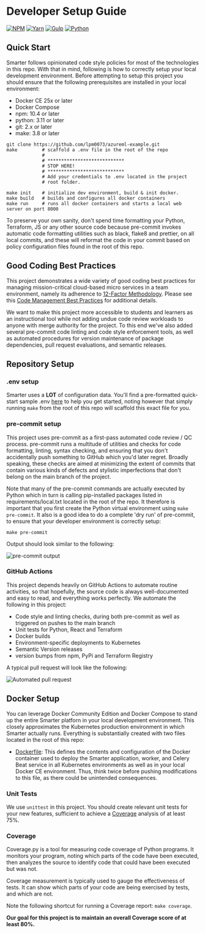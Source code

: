 # Developer Setup Guide

[![NPM](https://a11ybadges.com/badge?logo=npm)](https://www.npmjs.com/)
[![Yarn](https://a11ybadges.com/badge?logo=yarn)](https://yarnpkg.com/)
[![Gulp](https://a11ybadges.com/badge?logo=gulp)](https://gulpjs.com/)
[![Python](https://a11ybadges.com/badge?logo=python)](https://www.python.org/)

## Quick Start

Smarter follows opinionated code style policies for most of the technologies in this repo. With that in mind, following is how to correctly setup your local development environment. Before attempting to setup this project you should ensure that the following prerequisites are installed in your local environment:

- Docker CE 25x or later
- Docker Compose
- npm: 10.4 or later
- python: 3.11 or later
- git: 2.x or later
- make: 3.8 or later

```console
git clone https://github.com/lpm0073/azureml-example.git
make         # scaffold a .env file in the root of the repo
             #
             # ****************************
             # STOP HERE!
             # ****************************
             # Add your credentials to .env located in the project
             # root folder.

make init    # initialize dev environment, build & init docker.
make build   # builds and configures all docker containers
make run     # runs all docker containers and starts a local web server on port 8000
```

To preserve your own sanity, don't spend time formatting your Python, Terraform, JS or any other source code because pre-commit invokes automatic code formatting utilities such as black, flake8 and prettier, on all local commits, and these will reformat the code in your commit based on policy configuration files found in the root of this repo.

## Good Coding Best Practices

This project demonstrates a wide variety of good coding best practices for managing mission-critical cloud-based micro services in a team environment, namely its adherence to [12-Factor Methodology](./docs/12-FACTOR.md). Please see this [Code Management Best Practices](./docs/GOOD_CODING_PRACTICE.md) for additional details.

We want to make this project more accessible to students and learners as an instructional tool while not adding undue code review workloads to anyone with merge authority for the project. To this end we've also added several pre-commit code linting and code style enforcement tools, as well as automated procedures for version maintenance of package dependencies, pull request evaluations, and semantic releases.

## Repository Setup

### .env setup

Smarter uses a **LOT** of configuration data. You'll find a pre-formatted quick-start sample .env [here](./example-dot-env) to help you get started, noting however that simply running `make` from the root of this repo will scaffold this exact file for you.

### pre-commit setup

This project uses pre-commit as a first-pass automated code review / QC process. pre-commit runs a multitude of utilities and checks for code formatting, linting, syntax checking, and ensuring that you don't accidentally push something to GitHub which you'd later regret. Broadly speaking, these checks are aimed at minimizing the extent of commits that contain various kinds of defects and stylistic imperfections that don't belong on the main branch of the project.

Note that many of the pre-commit commands are actually executed by Python which in turn is calling pip-installed packages listed in requirements/local.txt located in the root of the repo. It therefore is important that you first create the Python virtual environment using `make pre-commit`. It also is a good idea to do a complete 'dry run' of pre-commit, to ensure that your developer environment is correctly setup:

```console
make pre-commit
```

Output should look similar to the following:

![pre-commit output](./docs/img/pre-commit.png)

### GitHub Actions

This project depends heavily on GitHub Actions to automate routine activities, so that hopefully, the source code is always well-documented and easy to read, and everything works perfectly. We automate the following in this project:

- Code style and linting checks, during both pre-commit as well as triggered on pushes to the main branch
- Unit tests for Python, React and Terraform
- Docker builds
- Environment-specific deployments to Kubernetes
- Semantic Version releases
- version bumps from npm, PyPi and Terraform Registry

A typical pull request will look like the following:

![Automated pull request](./docs/img/automated-pr.png)

## Docker Setup

You can leverage Docker Community Edition and Docker Compose to stand up the entire Smarter platforn in your local development environment. This closely approximates the Kubernetes production environment in which Smarter actually runs. Everything is substantially created with two files located in the root of this repo:

- [Dockerfile](../Dockerfile): This defines the contents and configuration of the Docker container used to deploy the Smarter application, worker, and Celery Beat service in all Kubernetes environments as well as in your local Docker CE environment. Thus, think twice before pushing modifications to this file, as there could be unintended consequences.

### Unit Tests

We use `unittest` in this project. You should create relevant unit tests for your new features, sufficient to achieve a [Coverage](https://coverage.readthedocs.io/) analysis of at least 75%.

### Coverage

Coverage.py is a tool for measuring code coverage of Python programs. It monitors your program, noting which parts of the code have been executed, then analyzes the source to identify code that could have been executed but was not.

Coverage measurement is typically used to gauge the effectiveness of tests. It can show which parts of your code are being exercised by tests, and which are not.

Note the following shortcut for running a Coverage report: `make coverage`.

**Our goal for this project is to maintain an overall Coverage score of at least 80%.**
